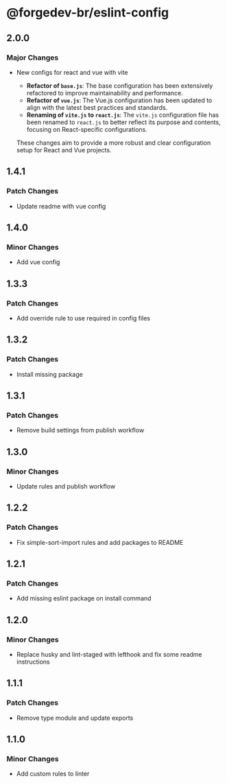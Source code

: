 # @forgedev-br/eslint-config

## 2.0.0

### Major Changes

- New configs for react and vue with vite

  - **Refactor of `base.js`**: The base configuration has been extensively refactored to improve maintainability and performance.
  - **Refactor of `vue.js`**: The Vue.js configuration has been updated to align with the latest best practices and standards.
  - **Renaming of `vite.js` to `react.js`**: The `vite.js` configuration file has been renamed to `react.js` to better reflect its purpose and contents, focusing on React-specific configurations.

  These changes aim to provide a more robust and clear configuration setup for React and Vue projects.

## 1.4.1

### Patch Changes

- Update readme with vue config

## 1.4.0

### Minor Changes

- Add vue config

## 1.3.3

### Patch Changes

- Add override rule to use required in config files

## 1.3.2

### Patch Changes

- Install missing package

## 1.3.1

### Patch Changes

- Remove build settings from publish workflow

## 1.3.0

### Minor Changes

- Update rules and publish workflow

## 1.2.2

### Patch Changes

- Fix simple-sort-import rules and add packages to README

## 1.2.1

### Patch Changes

- Add missing eslint package on install command

## 1.2.0

### Minor Changes

- Replace husky and lint-staged with lefthook and fix some readme instructions

## 1.1.1

### Patch Changes

- Remove type module and update exports

## 1.1.0

### Minor Changes

- Add custom rules to linter

